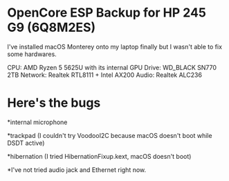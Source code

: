 # OpenCore ESP Backup for HP 245 G9 (6Q8M2ES)

I've installed macOS Monterey onto my laptop finally but I wasn't able to fix some hardwares.

CPU: AMD Ryzen 5 5625U with its internal GPU
Drive: WD_BLACK SN770 2TB
Network: Realtek RTL8111 + Intel AX200
Audio: Realtek ALC236

# Here's the bugs

*internal microphone

*trackpad (I couldn't try VoodooI2C because macOS doesn't boot while DSDT active)

*hibernation (I tried HibernationFixup.kext, macOS doesn't boot)

*I've not tried audio jack and Ethernet right now.
